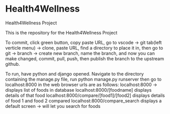 # Health4Wellness
Health4Wellness Project


This is the repository for the Health4Wellness Project

To commit, click green button, copy paste URL, go to vscode -> git tab(left verticle menu) -> clone, paste URL, find a directory to place it in, then go to git -> branch -> create new branch, name the branch, and now you can make changed, commit, pull, push, then publish the branch to the upstream github.

To run, have python and django opened. Navigate to the directory containing the manage.py file, run python manage.py runserver
then go to localhost:8000 in the web browser
urls are as follows:
localhost:8000 -> displays list of foods in database
localhost:8000/[foodname] displays details of that food
localhost:8000/compare/[food1]/[food2] displays details of food 1 and food 2 compared
localhost:8000/compare_search displays a default screen -> will let you search for foods 
